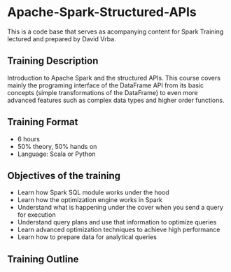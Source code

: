 # Apache-Spark-Structured-APIs
This is a code base that serves as acompanying content for Spark Training lectured and prepared by David Vrba.

## Training Description
Introduction to Apache Spark and the structured APIs. This course covers mainly the programing interface of the DataFrame API from its basic concepts (simple transformations of the DataFrame) to even more advanced features such as complex data types and higher order functions.

## Training Format
* 6 hours
* 50% theory, 50% hands on
* Language: Scala or Python

## Objectives of the training
* Learn how Spark SQL module works under the hood
* Learn how the optimization engine works in Spark
* Understand what is happening under the cover when you send a query for execution
* Understand query plans and use that information to optimize queries
* Learn advanced optimization techniques to achieve high performance
* Learn how to prepare data for analytical queries

## Training Outline